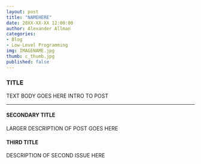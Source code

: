 ```yaml
---
layout: post
title: "NAMEHERE"
date: 20XX-XX-XX 12:00:00
author: Alexander Allman
categories:
- Blog
- Low-Level Programming
img: IMAGENAME.jpg
thumb: c_thumb.jpg
published: false
---
```


### TITLE

TEXT BODY GOES HERE INTRO TO POST

<!--more-->
-----
#### SECONDARY TITLE
LARGER DESCRIPTION OF POST GOES HERE

#### THIRD TITLE
DESCRIPTION OF SECOND ISSUE HERE
